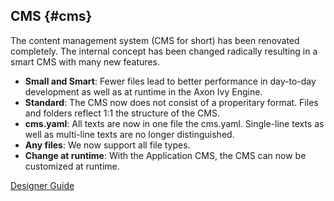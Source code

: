 ## CMS {#cms}

The content management system (CMS for short) has been renovated completely. The internal concept has been changed radically resulting in a smart CMS with many new features.

- __Small and Smart__: Fewer files lead to better performance in day-to-day development as well as at runtime in the Axon Ivy Engine.
- __Standard__: The CMS now does not consist of a properitary format. Files and folders reflect 1:1 the structure of the CMS.
- __cms.yaml__: All texts are now in one file the cms.yaml. Single-line texts as well as multi-line texts are no longer distinguished.
- __Any files__: We now support all file types.
- __Change at runtime__: With the Application CMS, the CMS can now be customized at runtime.

<div class="short-links">
	<a href="https://dev.axonivy.com/doc/9.4/designer-guide/cms/index.html" target="_blank" rel="noopener noreferrer">
		<i class="si si-book"></i> Designer Guide
	</a>
</div>
